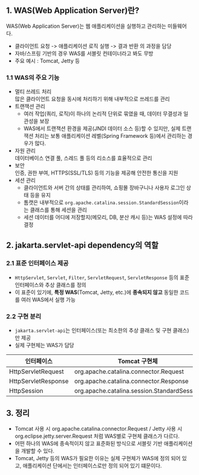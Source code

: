 ## 1. WAS(Web Application Server)란? 

WAS(Web Application Server)는 웹 애플리케이션을 실행하고 관리하는 미들웨어다.
- 클라이언트 요청 -> 애플리케이션 로직 실행 -> 결과 반환 의 과정을 담당
- 자바/스프링 기반의 경우 WAS를 서블릿 컨테이너라고 봐도 무방
- 주요 예시 : Tomcat, Jetty 등

### 1.1 WAS의 주요 기능
- 멀티 쓰레드 처리  
  많은 클라이언트 요청을 동시에 처리하기 위해 내부적으로 쓰레드를 관리
- 트랜잭션 관리  
  - 여러 작업(쿼리, 로직)이 하나의 논리적 단위로 묶였을 때, 데이터 무결성과 일관성을 보장
  - WAS에서 트랜잭션 환경을 제공(JNDI 데이터 소스 등)할 수 있지만, 실제 트랜잭션 처리는 보통 애플리케이션 레벨(Spring Framework 등)에서 관리하는 경우가 많다.
- 자원 관리  
  데이터베이스 연결 풀, 스레드 풀 등의 리소스를 효율적으로 관리
- 보안  
  인증, 권한 부여, HTTPS(SSL/TLS) 등의 기능을 제공해 안전한 통신을 지원
- 세션 관리  
  - 클라이언트와 서버 간의 상태를 관리하여, 쇼핑몰 장바구니나 사용자 로그인 상태 등을 유지
  - 톰캣은 내부적으로 `org.apache.catalina.session.StandardSession`이라는 클래스를 통해 세션을 관리 
  - 세션 데이터를 어디에 저장할지(메모리, DB, 분산 캐시 등)는 WAS 설정에 따라 결정

## 2. jakarta.servlet-api dependency의 역할

### 2.1 표준 인터페이스 제공
- `HttpServlet`, `Servlet`, `Filter`, `ServletRequest`, `ServletResponse` 등의 표준 인터페이스와 추상 클래스를 정의
- 이 표준이 있기에, **특정 WAS**(Tomcat, Jetty, etc.)에 **종속되지 않고** 동일한 코드를 여러 WAS에서 실행 가능

### 2.2 구현 분리
- `jakarta.servlet-api`는 인터페이스(또는 최소한의 추상 클래스 및 구현 클래스)만 제공
- 실제 구현체는 WAS가 담당

| 인터페이스               | Tomcat 구현체                                   | Jetty 구현체                          |
|---------------------|----------------------------------------------|------------------------------------|
| HttpServletRequest  | org.apache.catalina.connector.Request        | org.eclipse.jetty.server.Request   |
| HttpServletResponse | org.apache.catalina.connector.Response       | org.eclipse.jetty.server.Response  |
|HttpSession          | org.apache.catalina.session.StandardSession  |org.eclipse.jetty.server.session.Session |


## 3. 정리
- Tomcat 사용 시 org.apache.catalina.connector.Request / Jetty 사용 시 org.eclipse.jetty.server.Request 처럼 WAS별로 구현체 클래스가 다르다. 
- 어떤 하나의 WAS에 종속적이지 않고 표준화된 방식으로 서블릿 기반 애플리케이션을 개발할 수 있다.
- Tomcat, Jetty 등의 WAS가 필요한 이유는 실제 구현체가 WAS에 정의 되어 있고, 애플리케이션 단에서는 인터페이스로만 정의 되어 있기 떄문이다.

